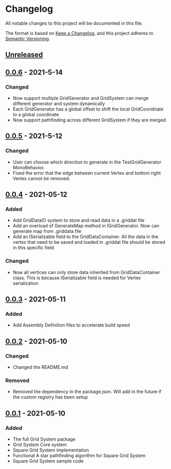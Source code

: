 # Changelog
All notable changes to this project will be documented in this file.

The format is based on [Keep a Changelog](https://keepachangelog.com/en/1.0.0/),
and this project adheres to [Semantic Versioning](https://semver.org/spec/v2.0.0.html).

## [Unreleased]

## [0.0.6] - 2021-5-14
### Changed
- Now support multiple GridGenerator and GridSystem can merge different generator and system dynamically
- Each GridGenerator has a global offset to shift the local GridCooridnate to a global coordinate
- Now support pathfinding across different GridSystem if they are merged

## [0.0.5] - 2021-5-12
### Changed
- User can choose which direction to generate in the TestGridGenerator MonoBehavior.
- Fixed the error that the edge between current Vertex and bottom right Vertex cannot be removed.

## [0.0.4] - 2021-05-12
### Added
- Add GridDataIO system to store and read data in a .griddat file
- Add an overload of GenerateMap method in IGridGenerator. Now can generate map from .griddata file
- Add an ISerializable field to the GridDataContainer. All the data in the vertex that need to be saved and loaded in .griddat file should be stored in this specific field

### Changed
- Now all vertices can only store data inherited from GridDataContainer class. This is because ISerializable field is needed for Vertex serialization

## [0.0.3] - 2021-05-11
### Added
- Add Assembly Definition files to accelerate build speed

## [0.0.2] - 2021-05-10
### Changed
- Changed the README.md

### Removed
- Removed the dependency in the package.json. Will add in the future if the custom registry has been setup

## [0.0.1] - 2021-05-10
### Added
- The full Grid System package
- Grid System Core system
- Square Grid System implementation
- Functional A star pathfinding algorithm for Square Grid System
- Square Grid System sample code


[Unreleased]: http://anw.noip.cn:8010/Fangjun_Zhou/gridsystem.git#upm-gridsystem...HEAD
[0.0.6]: http://anw.noip.cn:8010/Fangjun_Zhou/gridsystem.git#gridsystem-0.0.6
[0.0.5]: http://anw.noip.cn:8010/Fangjun_Zhou/gridsystem.git#gridsystem-0.0.5
[0.0.4]: http://anw.noip.cn:8010/Fangjun_Zhou/gridsystem.git#gridsystem-0.0.4
[0.0.3]: http://anw.noip.cn:8010/Fangjun_Zhou/gridsystem.git#gridsystem-0.0.3
[0.0.2]: http://anw.noip.cn:8010/Fangjun_Zhou/gridsystem.git#gridsystem-0.0.2
[0.0.1]: http://anw.noip.cn:8010/Fangjun_Zhou/gridsystem.git#gridsystem-0.0.1